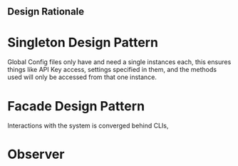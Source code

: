 ## Design Rationale
# Singleton Design Pattern
Global Config files only have and need a single instances each,
this ensures things like API Key access, settings specified in them, and the methods used
will only be accessed from that one instance.
# Facade Design Pattern
Interactions with the system is converged behind CLIs, 
# Observer
